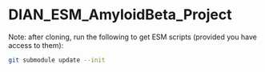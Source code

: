 # DIAN_ESM_AmyloidBeta_Project

Note: after cloning, run the following to get ESM scripts (provided you have access to them):

```bash
git submodule update --init
```
